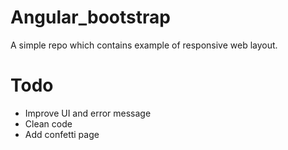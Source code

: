 # Angular_bootstrap
A simple repo which contains example of responsive web layout.

# Todo
- Improve UI and error message
- Clean code
- Add confetti page

